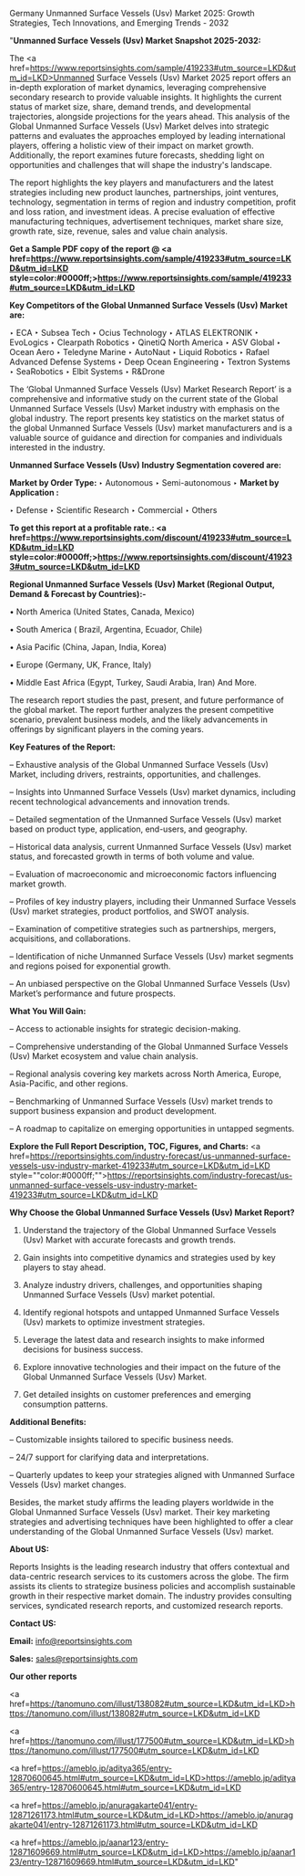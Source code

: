 Germany Unmanned Surface Vessels (Usv) Market 2025: Growth Strategies, Tech Innovations, and Emerging Trends - 2032

"<strong>Unmanned Surface Vessels (Usv) Market Snapshot 2025-2032:</strong>

The <a href=https://www.reportsinsights.com/sample/419233#utm_source=LKD&utm_id=LKD>Unmanned Surface Vessels (Usv) Market</a> 2025 report offers an in-depth exploration of market dynamics, leveraging comprehensive secondary research to provide valuable insights. It highlights the current status of market size, share, demand trends, and developmental trajectories, alongside projections for the years ahead. This analysis of the Global Unmanned Surface Vessels (Usv) Market delves into strategic patterns and evaluates the approaches employed by leading international players, offering a holistic view of their impact on market growth. Additionally, the report examines future forecasts, shedding light on opportunities and challenges that will shape the industry's landscape.

The report highlights the key players and manufacturers and the latest strategies including new product launches, partnerships, joint ventures, technology, segmentation in terms of region and industry competition, profit and loss ration, and investment ideas. A precise evaluation of effective manufacturing techniques, advertisement techniques, market share size, growth rate, size, revenue, sales and value chain analysis.

<strong>Get a Sample PDF copy of the report @ <a href=https://www.reportsinsights.com/sample/419233#utm_source=LKD&utm_id=LKD style=color:#0000ff;>https://www.reportsinsights.com/sample/419233#utm_source=LKD&utm_id=LKD</a></strong>

<strong>Key Competitors of the Global Unmanned Surface Vessels (Usv) Market are:</strong>

‣ ECA
‣ Subsea Tech
‣ Ocius Technology
‣ ATLAS ELEKTRONIK
‣ EvoLogics
‣ Clearpath Robotics
‣ QinetiQ North America
‣ ASV Global
‣ Ocean Aero
‣ Teledyne Marine
‣ AutoNaut
‣ Liquid Robotics
‣ Rafael Advanced Defense Systems
‣ Deep Ocean Engineering
‣ Textron Systems
‣ SeaRobotics
‣ Elbit Systems
‣ R&Drone

The ‘Global Unmanned Surface Vessels (Usv) Market Research Report’ is a comprehensive and informative study on the current state of the Global Unmanned Surface Vessels (Usv) Market industry with emphasis on the global industry. The report presents key statistics on the market status of the global Unmanned Surface Vessels (Usv) market manufacturers and is a valuable source of guidance and direction for companies and individuals interested in the industry.

<strong>Unmanned Surface Vessels (Usv) Industry Segmentation covered are:</strong>

<strong>Market by Order Type: </strong>
‣ Autonomous
‣ Semi-autonomous
‣ 
<strong>Market by Application :</strong>

‣ Defense
‣ Scientific Research
‣ Commercial
‣ Others

<strong>To get this report at a profitable rate.: <a href=https://www.reportsinsights.com/discount/419233#utm_source=LKD&utm_id=LKD style=color:#0000ff;>https://www.reportsinsights.com/discount/419233#utm_source=LKD&utm_id=LKD</a></strong>

<strong>Regional Unmanned Surface Vessels (Usv) Market (Regional Output, Demand &amp; Forecast by Countries):-</strong>

• North America (United States, Canada, Mexico)

• South America ( Brazil, Argentina, Ecuador, Chile)

• Asia Pacific (China, Japan, India, Korea)

• Europe (Germany, UK, France, Italy)

• Middle East Africa (Egypt, Turkey, Saudi Arabia, Iran) And More.

The research report studies the past, present, and future performance of the global market. The report further analyzes the present competitive scenario, prevalent business models, and the likely advancements in offerings by significant players in the coming years.

<strong>Key Features of the Report:</strong>

– Exhaustive analysis of the Global Unmanned Surface Vessels (Usv) Market, including drivers, restraints, opportunities, and challenges.

– Insights into Unmanned Surface Vessels (Usv) market dynamics, including recent technological advancements and innovation trends.

– Detailed segmentation of the Unmanned Surface Vessels (Usv) market based on product type, application, end-users, and geography.

– Historical data analysis, current Unmanned Surface Vessels (Usv) market status, and forecasted growth in terms of both volume and value.

– Evaluation of macroeconomic and microeconomic factors influencing market growth.

– Profiles of key industry players, including their Unmanned Surface Vessels (Usv) market strategies, product portfolios, and SWOT analysis.

– Examination of competitive strategies such as partnerships, mergers, acquisitions, and collaborations.

– Identification of niche Unmanned Surface Vessels (Usv) market segments and regions poised for exponential growth.

– An unbiased perspective on the Global Unmanned Surface Vessels (Usv) Market’s performance and future prospects.

<strong>What You Will Gain:</strong>

– Access to actionable insights for strategic decision-making.

– Comprehensive understanding of the Global Unmanned Surface Vessels (Usv) Market ecosystem and value chain analysis.

– Regional analysis covering key markets across North America, Europe, Asia-Pacific, and other regions.

– Benchmarking of Unmanned Surface Vessels (Usv) market trends to support business expansion and product development.

– A roadmap to capitalize on emerging opportunities in untapped segments.

<strong>Explore the Full Report Description, TOC, Figures, and Charts:</strong>
<a href=https://reportsinsights.com/industry-forecast/us-unmanned-surface-vessels-usv-industry-market-419233#utm_source=LKD&utm_id=LKD style=""color:#0000ff;"">https://reportsinsights.com/industry-forecast/us-unmanned-surface-vessels-usv-industry-market-419233#utm_source=LKD&utm_id=LKD</a>

<strong>Why Choose the Global Unmanned Surface Vessels (Usv) Market Report?</strong>

1. Understand the trajectory of the Global Unmanned Surface Vessels (Usv) Market with accurate forecasts and growth trends.

2. Gain insights into competitive dynamics and strategies used by key players to stay ahead.

3. Analyze industry drivers, challenges, and opportunities shaping Unmanned Surface Vessels (Usv) market potential.

4. Identify regional hotspots and untapped Unmanned Surface Vessels (Usv) markets to optimize investment strategies.

5. Leverage the latest data and research insights to make informed decisions for business success.

6. Explore innovative technologies and their impact on the future of the Global Unmanned Surface Vessels (Usv) Market.

7. Get detailed insights on customer preferences and emerging consumption patterns.

<strong>Additional Benefits:</strong>

– Customizable insights tailored to specific business needs.

– 24/7 support for clarifying data and interpretations.

– Quarterly updates to keep your strategies aligned with Unmanned Surface Vessels (Usv) market changes.

Besides, the market study affirms the leading players worldwide in the Global Unmanned Surface Vessels (Usv) market. Their key marketing strategies and advertising techniques have been highlighted to offer a clear understanding of the Global Unmanned Surface Vessels (Usv) market.

<strong><strong>About US</strong>:</strong>

Reports Insights is the leading research industry that offers contextual and data-centric research services to its customers across the globe. The firm assists its clients to strategize business policies and accomplish sustainable growth in their respective market domain. The industry provides consulting services, syndicated research reports, and customized research reports.

<strong>Contact US:</strong>

<p class=><b>Email:</b> <a href=mailto:info@reportsinsights.com>info@reportsinsights.com</a></p>
<p class=><b>Sales:</b> <a href=mailto:sales@reportsinsights.com>sales@reportsinsights.com</a></p>

<strong>Our other reports</strong>

<a href=https://tanomuno.com/illust/138082#utm_source=LKD&utm_id=LKD>https://tanomuno.com/illust/138082#utm_source=LKD&utm_id=LKD</a>

<a href=https://tanomuno.com/illust/177500#utm_source=LKD&utm_id=LKD>https://tanomuno.com/illust/177500#utm_source=LKD&utm_id=LKD</a>

<a href=https://ameblo.jp/aditya365/entry-12870600645.html#utm_source=LKD&utm_id=LKD>https://ameblo.jp/aditya365/entry-12870600645.html#utm_source=LKD&utm_id=LKD</a>

<a href=https://ameblo.jp/anuragakarte041/entry-12871261173.html#utm_source=LKD&utm_id=LKD>https://ameblo.jp/anuragakarte041/entry-12871261173.html#utm_source=LKD&utm_id=LKD</a>

<a href=https://ameblo.jp/aanar123/entry-12871609669.html#utm_source=LKD&utm_id=LKD>https://ameblo.jp/aanar123/entry-12871609669.html#utm_source=LKD&utm_id=LKD</a>"
